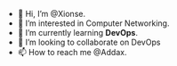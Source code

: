 - 👋 Hi, I’m @Xionse.
- 👀 I’m interested in Computer Networking.
- 🌱 I’m currently learning **DevOps**.
- 💞️ I’m looking to collaborate on DevOps
- 📫 How to reach me @Addax. 

<!---
Xionse/Xionse is a ✨ special ✨ repository because its `README.md` (this file) appears on your GitHub profile.
You can click the Preview link to take a look at your changes.
--->
